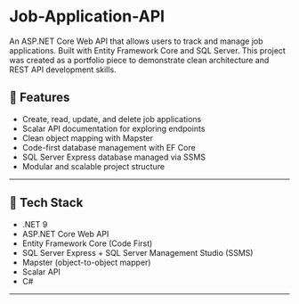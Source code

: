 # Job-Application-API
An ASP.NET Core Web API that allows users to track and manage job applications. Built with Entity Framework Core and SQL Server. This project was created as a portfolio piece to demonstrate clean architecture and REST API development skills.

## 🚀 Features

- Create, read, update, and delete job applications
- Scalar API documentation for exploring endpoints
- Clean object mapping with Mapster
- Code-first database management with EF Core
- SQL Server Express database managed via SSMS
- Modular and scalable project structure

---

## 🧰 Tech Stack

- .NET 9
- ASP.NET Core Web API
- Entity Framework Core (Code First)
- SQL Server Express + SQL Server Management Studio (SSMS)
- Mapster (object-to-object mapper)
- Scalar API 
- C#

---
